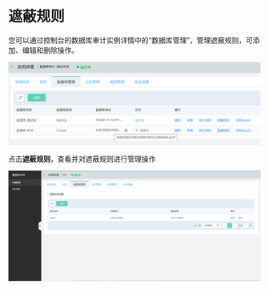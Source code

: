 # 遮蔽规则

您可以通过控制台的数据库审计实例详情中的“数据库管理”，管理遮蔽规则，可添加、编辑和删除操作。

![数据库管理](/image/Database-Audit/数据库管理.png)

点击**遮蔽规则**，查看并对遮蔽规则进行管理操作

![遮蔽规则管理](/image/Database-Audit/遮蔽规则管理.png)





